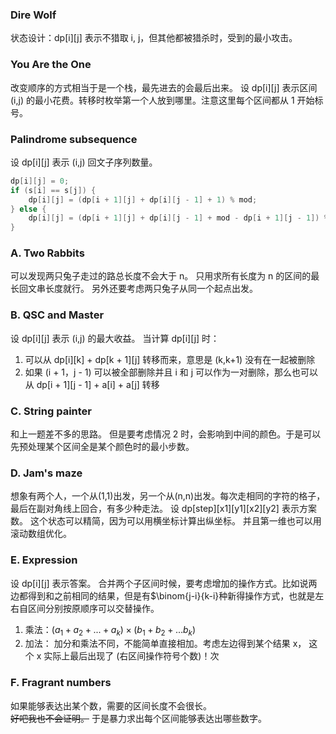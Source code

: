### Dire Wolf 
状态设计：dp[i][j] 表示不猎取 i, j，但其他都被猎杀时，受到的最小攻击。

### You Are the One
改变顺序的方式相当于是一个栈，最先进去的会最后出来。
设 dp[i][j] 表示区间 (i,j) 的最小花费。转移时枚举第一个人放到哪里。注意这里每个区间都从 1 开始标号。

### Palindrome subsequence
设 dp[i][j] 表示 (i,j) 回文子序列数量。
```cpp
dp[i][j] = 0;
if (s[i] == s[j]) {
    dp[i][j] = (dp[i + 1][j] + dp[i][j - 1] + 1) % mod;
} else {
    dp[i][j] = (dp[i + 1][j] + dp[i][j - 1] + mod - dp[i + 1][j - 1]) % mod;
}
```

### A. Two Rabbits
可以发现两只兔子走过的路总长度不会大于 n。
只用求所有长度为 n 的区间的最长回文串长度就行。
另外还要考虑两只兔子从同一个起点出发。

### B. QSC and Master 
设 dp[i][j] 表示 (i,j) 的最大收益。
当计算 dp[i][j] 时：

1. 可以从 dp[i][k] + dp[k + 1][j] 转移而来，意思是 (k,k+1) 没有在一起被删除
2. 如果 (i + 1，j - 1) 可以被全部删除并且 i 和 j 可以作为一对删除，那么也可以从 dp[i + 1][j - 1] + a[i] + a[j] 转移

### C. String painter 
和上一题差不多的思路。
但是要考虑情况 2 时，会影响到中间的颜色。于是可以先预处理某个区间全是某个颜色时的最小步数。

### D. Jam's maze
想象有两个人，一个从(1,1)出发，另一个从(n,n)出发。每次走相同的字符的格子，最后在副对角线上回合，有多少种走法。
设 dp[step][x1][y1][x2][y2] 表示方案数。
这个状态可以精简，因为可以用横坐标计算出纵坐标。
并且第一维也可以用滚动数组优化。

### E. Expression
设 dp[i][j] 表示答案。
合并两个子区间时候，要考虑增加的操作方式。比如说两边都得到和之前相同的结果，但是有$\binom{j-i}{k-i}种新得操作方式，也就是左右自区间分别按原顺序可以交替操作。
1. 乘法：$(a_1+a_2+...+a_k)\times (b_1+b_2+...b_k)$
2. 加法： 加分和乘法不同，不能简单直接相加。考虑左边得到某个结果 x， 这个 x 实际上最后出现了 (右区间操作符号个数)！次

### F. Fragrant numbers 
如果能够表达出某个数，需要的区间长度不会很长。  
~~好吧我也不会证明。~~
于是暴力求出每个区间能够表达出哪些数字。